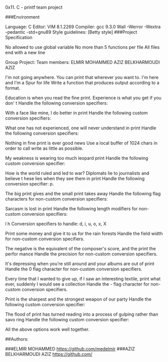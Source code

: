 0x11. C - printf team project

###Environment

Language: C Editor: VIM 8.1.2269 Compiler: gcc 9.3.0 Wall -Werror -Wextra -pedantic -std=gnu89 Style guidelines: [Betty style] ###Project Specification

No allowed to use global variable No more than 5 functions per file All files end with a new line

Group Project: Team members: ELMIR MOHAMMED AZIZ BELKHARMOUDI AZIZ

I'm not going anywhere. You can print that wherever you want to. I'm here and I'm a Spur for life
Write a function that produces output according to a format.

Education is when you read the fine print. Experience is what you get if you don' t
Handle the following conversion specifiers:

With a face like mine, I do better in print
Handle the following custom conversion specifiers:

What one has not experienced, one will never understand in print
Handle the following conversion specifiers:

Nothing in fine print is ever good news
Use a local buffer of 1024 chars in order to call write as little as possible.

My weakness is wearing too much leopard print
Handle the following custom conversion specifier:

How is the world ruled and led to war? Diplomats lie to journalists and believe t hese lies when they see them in print
Handle the following conversion specifier: p.

The big print gives and the small print takes away
Handle the following flag characters for non-custom conversion specifiers:

Sarcasm is lost in print
Handle the following length modifiers for non-custom conversion specifiers:

l
h
Conversion specifiers to handle: d, i, u, o, x, X

Print some money and give it to us for the rain forests
Handle the field width for non-custom conversion specifiers.

The negative is the equivalent of the composer's score, and the print the perfor mance
Handle the precision for non-custom conversion specifiers.

It's depressing when you're still around and your albums are out of print
Handle the 0 flag character for non-custom conversion specifiers.

Every time that I wanted to give up, if I saw an interesting textile, print what ever, suddenly I would see a collection
Handle the - flag character for non-custom conversion specifiers.

Print is the sharpest and the strongest weapon of our party
Handle the following custom conversion specifier:

The flood of print has turned reading into a process of gulping rather than savo ring
Handle the following custom conversion specifier:

All the above options work well together.

##Authors:

###ELMIR MOHAMMED https://github.com/medelmir ###AZIZ BELKHARMOUDI AZIZ https://github.com/
